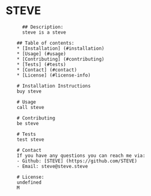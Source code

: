 # STEVE

          ## Description:
          steve is a steve

        ## Table of contents:
        * [Installation] (#installation)
        * [Usage] (#usage)
        * [Contributing] (#contributing)
        * [Tests] (#tests)
        * [Contact] (#contact)
        * [License] (#license-info)

        # Installation Instructions
        buy steve

        # Usage
        call steve

        # Contributing
        be steve

        # Tests
        test steve

        # Contact
        If you have any questions you can reach me via:
        - Github: [STEVE] (https://github.com/STEVE)
        - Email: steve@steve.steve

        # License:
        undefined
        M
